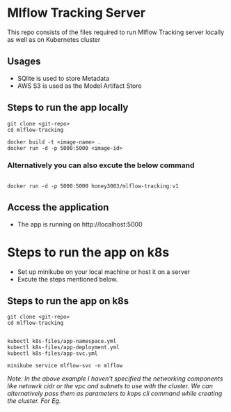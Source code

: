 # Mlflow Tracking Server #

This repo consists of the files required to run Mlflow Tracking server locally as well as on Kubernetes cluster

## Usages

* SQlite is used to store Metadata
* AWS S3 is used as the Model Artifact Store


## Steps to run the app locally

```
git clone <git-repo>
cd mlflow-tracking

docker build -t <image-name> .
docker run -d -p 5000:5000 <image-id>

```

### Alternatively you can also excute the below command

```

docker run -d -p 5000:5000 honey3003/mlflow-tracking:v1

```

## Access the application 

* The app is running on http://localhost:5000


# Steps to run the app on k8s

* Set up minikube on your local machine or host it on a server
* Excute the steps mentioned below.


## Steps to run the app on k8s

```
git clone <git-repo>
cd mlflow-tracking


kubectl k8s-files/app-namespace.yml
kubectl k8s-files/app-deployment.yml
kubectl k8s-files/app-svc.yml

minikube service mlflow-svc -n mlflow

```


*Note: In the above example I haven't specified the networking components like netowrk cidr or the vpc and subnets to use with the cluster. We can alternatively pass them as parameters to kops cli command while creating the cluster.
For Eg.*






